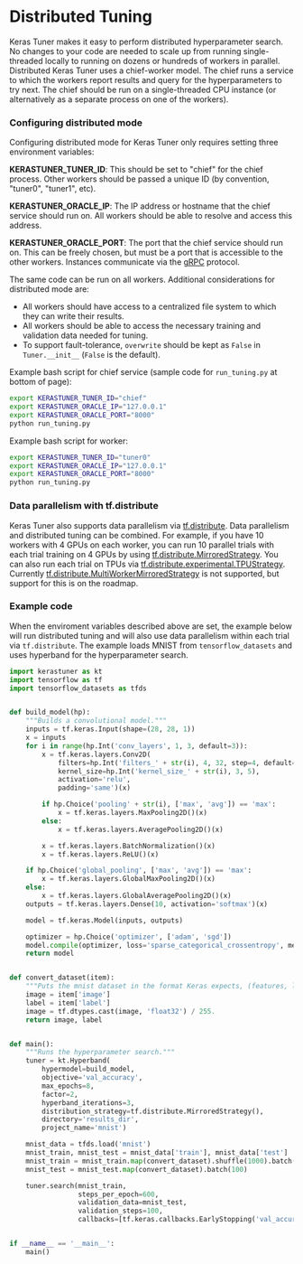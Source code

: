 # Distributed Tuning

Keras Tuner makes it easy to perform distributed hyperparameter search. No changes to your code are needed to scale up from running single-threaded locally to running on dozens or hundreds of workers in parallel. Distributed Keras Tuner uses a chief-worker model. The chief runs a service to which the workers report results and query for the hyperparameters to try next. The chief should be run on a single-threaded CPU instance (or alternatively as a separate process on one of the workers).

### Configuring distributed mode

Configuring distributed mode for Keras Tuner only requires setting three environment variables:

**KERASTUNER_TUNER_ID**: This should be set to "chief" for the chief process. Other workers should be passed a unique ID (by convention, "tuner0", "tuner1", etc).

**KERASTUNER_ORACLE_IP**: The IP address or hostname that the chief service should run on. All workers should be able to resolve and access this address.

**KERASTUNER_ORACLE_PORT**: The port that the chief service should run on. This can be freely chosen, but must be a port that is accessible to the other workers. Instances communicate via the [gRPC](https://www.grpc.io) protocol.

The same code can be run on all workers. Additional considerations for distributed mode are:

- All workers should have access to a centralized file system to which they can write their results.
- All workers should be able to access the necessary training and validation data needed for tuning.
- To support fault-tolerance, `overwrite` should be kept as `False` in `Tuner.__init__` (`False` is the default).

Example bash script for chief service (sample code for `run_tuning.py` at bottom of page):

```bash
export KERASTUNER_TUNER_ID="chief"
export KERASTUNER_ORACLE_IP="127.0.0.1"
export KERASTUNER_ORACLE_PORT="8000"
python run_tuning.py
```

Example bash script for worker:

```bash
export KERASTUNER_TUNER_ID="tuner0"
export KERASTUNER_ORACLE_IP="127.0.0.1"
export KERASTUNER_ORACLE_PORT="8000"
python run_tuning.py
```

### Data parallelism with tf.distribute

Keras Tuner also supports data parallelism via [tf.distribute](https://www.tensorflow.org/tutorials/distribute/keras). Data parallelism and distributed tuning can be combined. For example, if you have 10 workers with 4 GPUs on each worker, you can run 10 parallel trials with each trial training on 4 GPUs by using [tf.distribute.MirroredStrategy](https://www.tensorflow.org/api_docs/python/tf/distribute/MirroredStrategy). You can also run each trial on TPUs via [tf.distribute.experimental.TPUStrategy](https://www.tensorflow.org/api_docs/python/tf/distribute/experimental/TPUStrategy). Currently [tf.distribute.MultiWorkerMirroredStrategy](https://www.tensorflow.org/api_docs/python/tf/distribute/experimental/MultiWorkerMirroredStrategy) is not supported, but support for this is on the roadmap.


### Example code

When the enviroment variables described above are set, the example below will run distributed tuning and will also use data parallelism within each trial via `tf.distribute`. The example loads MNIST from `tensorflow_datasets` and uses hyperband for the hyperparameter search.


```python
import kerastuner as kt
import tensorflow as tf
import tensorflow_datasets as tfds


def build_model(hp):
    """Builds a convolutional model."""
    inputs = tf.keras.Input(shape=(28, 28, 1))
    x = inputs
    for i in range(hp.Int('conv_layers', 1, 3, default=3)):
        x = tf.keras.layers.Conv2D(
            filters=hp.Int('filters_' + str(i), 4, 32, step=4, default=8),
            kernel_size=hp.Int('kernel_size_' + str(i), 3, 5),
            activation='relu',
            padding='same')(x)

        if hp.Choice('pooling' + str(i), ['max', 'avg']) == 'max':
            x = tf.keras.layers.MaxPooling2D()(x)
        else:
            x = tf.keras.layers.AveragePooling2D()(x)

        x = tf.keras.layers.BatchNormalization()(x)
        x = tf.keras.layers.ReLU()(x)

    if hp.Choice('global_pooling', ['max', 'avg']) == 'max':
        x = tf.keras.layers.GlobalMaxPooling2D()(x)
    else:
        x = tf.keras.layers.GlobalAveragePooling2D()(x)
    outputs = tf.keras.layers.Dense(10, activation='softmax')(x)

    model = tf.keras.Model(inputs, outputs)

    optimizer = hp.Choice('optimizer', ['adam', 'sgd'])
    model.compile(optimizer, loss='sparse_categorical_crossentropy', metrics=['accuracy'])
    return model


def convert_dataset(item):
    """Puts the mnist dataset in the format Keras expects, (features, labels)."""
    image = item['image']
    label = item['label']
    image = tf.dtypes.cast(image, 'float32') / 255.
    return image, label


def main():
    """Runs the hyperparameter search."""
    tuner = kt.Hyperband(
        hypermodel=build_model,
        objective='val_accuracy',
        max_epochs=8,
        factor=2,
        hyperband_iterations=3,
        distribution_strategy=tf.distribute.MirroredStrategy(),
        directory='results_dir',
        project_name='mnist')

    mnist_data = tfds.load('mnist')
    mnist_train, mnist_test = mnist_data['train'], mnist_data['test']
    mnist_train = mnist_train.map(convert_dataset).shuffle(1000).batch(100).repeat()
    mnist_test = mnist_test.map(convert_dataset).batch(100)

    tuner.search(mnist_train,
                 steps_per_epoch=600,
                 validation_data=mnist_test,
                 validation_steps=100,
                 callbacks=[tf.keras.callbacks.EarlyStopping('val_accuracy')])


if __name__ == '__main__':
    main()
```
